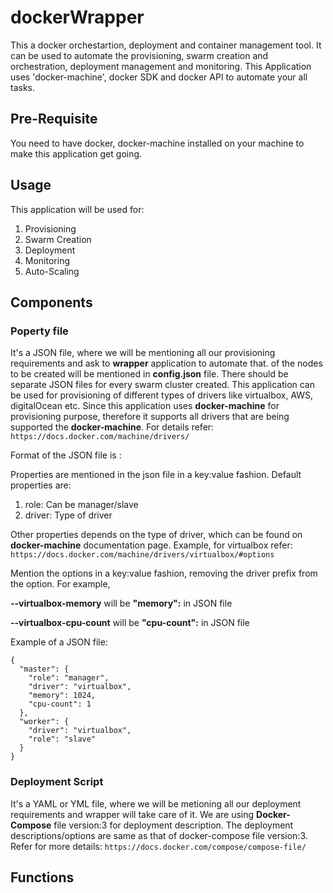# dockerWrapper
This a docker orchestartion, deployment and container management tool. It can be used to automate the provisioning, swarm creation and orchestration, deployment management and monitoring.
This Application uses 'docker-machine', docker SDK and docker API to automate your all tasks.

## Pre-Requisite
You need to have docker, docker-machine installed on your machine to make this application get going.

## Usage
This application will be used for:
1. Provisioning
2. Swarm Creation
3. Deployment
4. Monitoring
5. Auto-Scaling

## Components

### Poperty file

It's a JSON file, where we will be mentioning all our provisioning requirements and ask to **wrapper** application to automate that.  of the nodes to be created will be mentioned in **config.json** file.
There should be separate JSON files for every swarm cluster created. This application can be used for provisioning of different types of drivers like virtualbox, AWS, digitalOcean etc. Since this application uses **docker-machine** for provisioning purpose,
therefore it supports all drivers that are being supported the  **docker-machine**. For details refer:
                                ```https://docs.docker.com/machine/drivers/```

Format of the JSON file is <name of machine>:<properties of machine>

Properties are mentioned in the json file in a  key:value fashion. Default properties are:
1. role: Can be manager/slave
2. driver: Type of driver

Other properties depends on the type of driver, which can be found on **docker-machine** documentation page. Example, for virtualbox refer:
                            ```https://docs.docker.com/machine/drivers/virtualbox/#options```

Mention the options in a key:value fashion, removing the driver prefix from the option.
For example,

**--virtualbox-memory** will be **"memory":<value>** in JSON file

**--virtualbox-cpu-count** will be **"cpu-count":<value>** in JSON file

Example of a JSON file:

```
{
  "master": {
    "role": "manager",
    "driver": "virtualbox",
    "memory": 1024,
    "cpu-count": 1
  },
  "worker": {
    "driver": "virtualbox",
    "role": "slave"
  }
}
```

### Deployment Script

It's a YAML or YML file, where we will be metioning all our deployment requirements and wrapper will take care of it. We are using **Docker-Compose** file version:3 for deployment description.
The deployment descriptions/options are same as that of docker-compose file version:3. Refer for more details:
                        ```https://docs.docker.com/compose/compose-file/```


## Functions